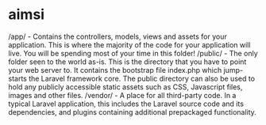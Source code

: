 aimsi
=====
/app/ - Contains the controllers, models, views and assets for your application. This is where the majority of the code for your application will live. You will be spending most of your time in this folder!
/public/ - The only folder seen to the world as-is. This is the directory that you have to point your web server to. It contains the bootstrap file index.php which jump-starts the Laravel framework core. The public directory can also be used to hold any publicly accessible static assets such as CSS, Javascript files, images and other files.
/vendor/ - A place for all third-party code. In a typical Laravel application, this includes the Laravel source code and its dependencies, and plugins containing additional prepackaged functionality.